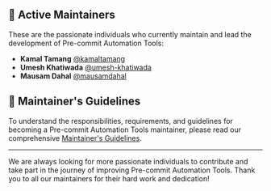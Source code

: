 ## 👥 Active Maintainers

These are the passionate individuals who currently maintain and lead the development of Pre-commit Automation Tools:

- **Kamal Tamang** [@kamaltamang](https://github.com/enzokamal/)
- **Umesh Khatiwada** [@umesh-khatiwada](https://github.com/umesh-khatiwada/)
- **Mausam Dahal** [@mausamdahal](https://github.com/leodahal4)




## 📜 Maintainer's Guidelines

To understand the responsibilities, requirements, and guidelines for becoming a Pre-commit Automation Tools maintainer, please read our comprehensive [Maintainer's Guidelines](maintainers-guidelines.md).

---

We are always looking for more passionate individuals to contribute and take part in the journey of improving Pre-commit Automation Tools. Thank you to all our maintainers for their hard work and dedication!